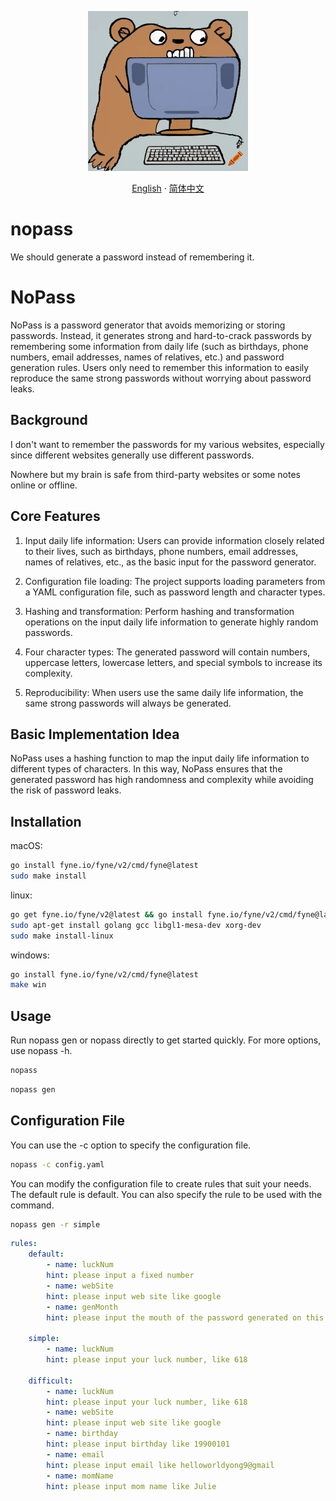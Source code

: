 <p align="center">
    <picture>
        <img alt="NoPass" title="NoPass" src="assets/img/logo.png">
    </picture>
    <p align="center">
            <a href="README.md">English</a>
            ·
            <a href="README.zh-Hans.md">简体中文</a>
   </p>
</p>

# nopass
We should generate a password instead of remembering it.

# NoPass

NoPass is a password generator that avoids memorizing or storing passwords.
Instead, it generates strong and hard-to-crack passwords by remembering
some information from daily life (such as birthdays, phone numbers, email addresses, names of relatives, etc.)
and password generation rules.
Users only need to remember this information to easily reproduce the same strong passwords without worrying about password leaks.

## Background

I don't want to remember the passwords for my various websites, especially since different websites generally use different passwords.

Nowhere but my brain is safe from third-party websites or some notes online or offline.

## Core Features

1. Input daily life information: Users can provide information closely related to their lives,
such as birthdays, phone numbers, email addresses, names of relatives, etc., as the basic input for the password generator.

2. Configuration file loading: The project supports loading parameters from a YAML configuration file, such as password length and character types.

3. Hashing and transformation: Perform hashing and transformation operations on the input daily life information to generate highly random passwords.

4. Four character types: The generated password will contain numbers, uppercase letters, lowercase letters, and special symbols to increase its complexity.

5. Reproducibility: When users use the same daily life information, the same strong passwords will always be generated.

## Basic Implementation Idea

NoPass uses a hashing function to map the input daily life information to different types of characters.
In this way, NoPass ensures that the generated password has high randomness and complexity while avoiding the risk of password leaks.

## Installation
macOS:

```bash
go install fyne.io/fyne/v2/cmd/fyne@latest
sudo make install
```

linux:
```bash
go get fyne.io/fyne/v2@latest && go install fyne.io/fyne/v2/cmd/fyne@latest
sudo apt-get install golang gcc libgl1-mesa-dev xorg-dev
sudo make install-linux
```

windows:
```bash
go install fyne.io/fyne/v2/cmd/fyne@latest
make win
```
## Usage
Run nopass gen or nopass directly to get started quickly. For more options, use nopass -h.
```bash
nopass
```
```bash
nopass gen
```
## Configuration File
You can use the -c option to specify the configuration file.
```bash
nopass -c config.yaml
```
You can modify the configuration file to create rules that suit your needs. The default rule is default.
You can also specify the rule to be used with the command.
```bash
nopass gen -r simple
```

```yaml
rules:
    default:
        - name: luckNum
        hint: please input a fixed number
        - name: webSite
        hint: please input web site like google
        - name: genMonth
        hint: please input the mouth of the password generated on this website, like 202101

    simple:
        - name: luckNum
        hint: please input your luck number, like 618

    difficult:
        - name: luckNum
        hint: please input your luck number, like 618
        - name: webSite
        hint: please input web site like google
        - name: birthday
        hint: please input birthday like 19900101
        - name: email
        hint: please input email like helloworldyong9@gmail
        - name: momName
        hint: please input mom name like Julie
```